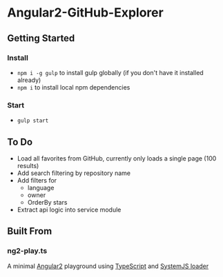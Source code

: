 # Angular2-GitHub-Explorer

## Getting Started

### Install

* `npm i -g gulp` to install gulp globally (if you don't have it installed already)
* `npm i` to install local npm dependencies

### Start

* `gulp start`

## To Do

* Load all favorites from GitHub, currently only loads a single page (100 results)
* Add search filtering by repository name
* Add filters for
  * language
  * owner
  * OrderBy stars
* Extract api logic into service module

## Built From

### ng2-play.ts
A minimal [Angular2](https://angular.io/) playground using [TypeScript](http://www.typescriptlang.org/) and [SystemJS loader](https://github.com/systemjs/systemjs)